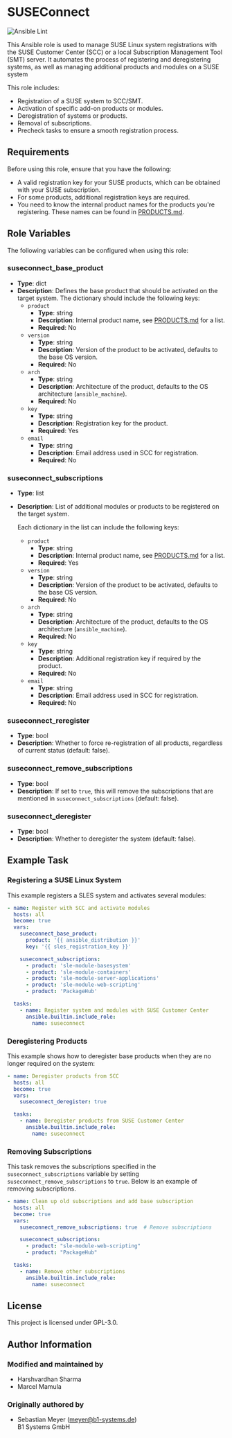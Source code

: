 # SUSEConnect

![Ansible Lint](https://github.com/HVSharma12/suseconnect/actions/workflows/ansible-lint.yml/badge.svg?branch=main)

This Ansible role is used to manage SUSE Linux system registrations with the SUSE Customer Center (SCC) or a local Subscription Management Tool (SMT) server. It automates the process of registering and deregistering systems, as well as managing additional products and modules on a SUSE system

This role includes:

- Registration of a SUSE system to SCC/SMT.
- Activation of specific add-on products or modules.
- Deregistration of systems or products.
- Removal of subscriptions.
- Precheck tasks to ensure a smooth registration process.

## Requirements

Before using this role, ensure that you have the following:

- A valid registration key for your SUSE products, which can be obtained with your SUSE subscription.
- For some products, additional registration keys are required.
- You need to know the internal product names for the products you're registering. These names can be found in [PRODUCTS.md](PRODUCTS.md).

## Role Variables

The following variables can be configured when using this role:

### suseconnect_base_product

- **Type**: dict
- **Description**: Defines the base product that should be activated on the target system. The dictionary should include the following keys:
  - `product`
    - **Type**: string
    - **Description**: Internal product name, see [PRODUCTS.md](PRODUCTS.md) for a list.
    - **Required**: No
  - `version`
    - **Type**: string
    - **Description**: Version of the product to be activated, defaults to the base OS version.
    - **Required**: No
  - `arch`
    - **Type**: string
    - **Description**: Architecture of the product, defaults to the OS architecture (`ansible_machine`).
    - **Required**: No
  - `key`
    - **Type**: string
    - **Description**: Registration key for the product.
    - **Required**: Yes
  - `email`
    - **Type**: string
    - **Description**: Email address used in SCC for registration.
    - **Required**: No

### suseconnect_subscriptions

- **Type**: list
- **Description**: List of additional modules or products to be registered on the target system.

  Each dictionary in the list can include the following keys:

  - `product`
    - **Type**: string
    - **Description**: Internal product name, see [PRODUCTS.md](PRODUCTS.md) for a list.
    - **Required**: Yes
  - `version`
    - **Type**: string
    - **Description**: Version of the product to be activated, defaults to the base OS version.
    - **Required**: No
  - `arch`
    - **Type**: string
    - **Description**: Architecture of the product, defaults to the OS architecture (`ansible_machine`).
    - **Required**: No
  - `key`
    - **Type**: string
    - **Description**: Additional registration key if required by the product.
    - **Required**: No
  - `email`
    - **Type**: string
    - **Description**: Email address used in SCC for registration.
    - **Required**: No

### suseconnect_reregister

- **Type**: bool
- **Description**: Whether to force re-registration of all products, regardless of current status (default: false).

### suseconnect_remove_subscriptions

- **Type**: bool
- **Description**: If set to `true`, this will remove the subscriptions that are mentioned in `suseconnect_subscriptions` (default: false).

### suseconnect_deregister

- **Type**: bool
- **Description**: Whether to deregister the system (default: false).

## Example Task

### Registering a SUSE Linux System

This example registers a SLES system and activates several modules:

```yaml
- name: Register with SCC and activate modules
  hosts: all
  become: true
  vars:
    suseconnect_base_product:
      product: '{{ ansible_distribution }}'
      key: '{{ sles_registration_key }}'

    suseconnect_subscriptions:
      - product: 'sle-module-basesystem'
      - product: 'sle-module-containers'
      - product: 'sle-module-server-applications'
      - product: 'sle-module-web-scripting'
      - product: 'PackageHub'

  tasks:
    - name: Register system and modules with SUSE Customer Center
      ansible.builtin.include_role:
        name: suseconnect
```

### Deregistering Products

This example shows how to deregister base products when they are no longer required on the system:

```yaml
- name: Deregister products from SCC
  hosts: all
  become: true
  vars:
    suseconnect_deregister: true

  tasks:
    - name: Deregister products from SUSE Customer Center
      ansible.builtin.include_role:
        name: suseconnect
```

### Removing Subscriptions

This task removes the subscriptions specified in the `suseconnect_subscriptions` variable by setting `suseconnect_remove_subscriptions` to `true`. Below is an example of removing subscriptions.

```yaml
- name: Clean up old subscriptions and add base subscription
  hosts: all
  become: true
  vars:
    suseconnect_remove_subscriptions: true  # Remove subscriptions

    suseconnect_subscriptions:
      - product: "sle-module-web-scripting"
      - product: "PackageHub"

  tasks:
    - name: Remove other subscriptions
      ansible.builtin.include_role:
        name: suseconnect
```

## License

This project is licensed under GPL-3.0.

## Author Information

### Modified and maintained by

- Harshvardhan Sharma
- Marcel Mamula

### Originally authored by

- Sebastian Meyer (<meyer@b1-systems.de>)  
  B1 Systems GmbH
